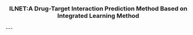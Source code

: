 <h3 align="center">
<p> ILNET:A Drug-Target Interaction Prediction Method Based on Integrated Learning Method </h3>
---
